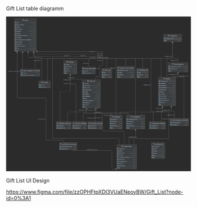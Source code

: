 Gift List table diagramm

![diagramm.png](diagramm.png)

Gift List UI Design 

https://www.figma.com/file/zzOPHFtpXDI3VUaENeoyBW/Gift_List?node-id=0%3A1